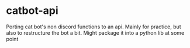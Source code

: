 # catbot-api

Porting cat bot's non discord functions to an api. Mainly for practice, but also to restructure the bot a bit. Might package it into a python lib at some point
